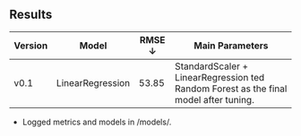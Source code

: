 ## Results

| Version  | Model                 | RMSE ↓ | Main Parameters                                         | 
| -------- | --------------------- | ------ | ------------------------------------------------------- | 
| v0.1     | LinearRegression      | 53.85  | StandardScaler + LinearRegression    ted Random Forest as the final model after tuning.  
- Logged metrics and models in /models/.  


